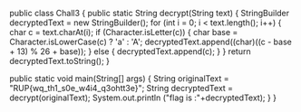 public class Chall3 {
  public static String decrypt(String text) {
    StringBuilder decryptedText = new StringBuilder();
    for (int i = 0; i < text.length(); i++) {
      char c = text.charAt(i);
      if (Character.isLetter(c)) {
        char base = Character.isLowerCase(c) ? 'a' : 'A';
        decryptedText.append((char)((c - base + 13) % 26 + base));
      } else {
        decryptedText.append(c);
      } 
    } 
    return decryptedText.toString();
  }
  
  public static void main(String[] args) {
    String originalText = "RUP{wq_th1_s0e_w4i4_q3ohtt3e}";
    String decryptedText = decrypt(originalText);
    System.out.println ("flag is :"+decryptedText);
  }
}

<!---
Dcoco22/Dcoco22 is a ✨ special ✨ repository because its `README.md` (this file) appears on your GitHub profile.
You can click the Preview link to take a look at your changes.
--->
